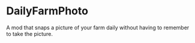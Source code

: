# DailyFarmPhoto
A mod that snaps a picture of your farm daily without having to remember to take the picture.
